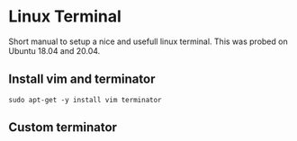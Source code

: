 # Linux Terminal

Short manual to setup a nice and usefull linux terminal. This was probed on Ubuntu 18.04 and 20.04.

## Install vim and terminator

`sudo apt-get -y install vim terminator`

## Custom terminator
